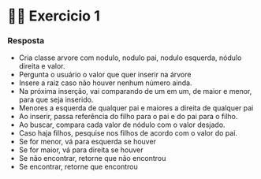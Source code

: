 # ✍🏼 Exercicio 1

### Resposta
- Cria classe arvore com nodulo, nodulo pai, nodulo esquerda, nódulo direita e valor.
- Pergunta o usuário o valor que quer inserir na árvore
- Insere a raiz caso não houver nenhum número ainda.
- Na próxima inserção, vai comparando de um em um, de maior e menor, para que seja inserido.
- Menores a esquerda de qualquer pai e maiores a direita de qualquer pai
- Ao inserir, passa referência do filho para o pai e do pai para o filho.
- Ao buscar, compara cada valor de nódulo com o valor desjado.
- Caso haja filhos, pesquise nos filhos de acordo com o valor do pai.
- Se for menor, vá para esquerda se houver
- Se for maior, vá para direita se houver
- Se não encontrar, retorne que não encontrou
- Se encontrar, retorne que encontrou
